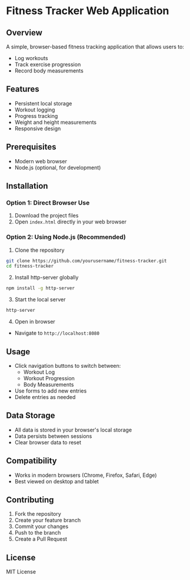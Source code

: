 # Fitness Tracker Web Application

## Overview
A simple, browser-based fitness tracking application that allows users to:
- Log workouts
- Track exercise progression
- Record body measurements

## Features
- Persistent local storage
- Workout logging
- Progress tracking
- Weight and height measurements
- Responsive design

## Prerequisites
- Modern web browser
- Node.js (optional, for development)

## Installation

### Option 1: Direct Browser Use
1. Download the project files
2. Open `index.html` directly in your web browser

### Option 2: Using Node.js (Recommended)
1. Clone the repository
```bash
git clone https://github.com/yourusername/fitness-tracker.git
cd fitness-tracker
```

2. Install http-server globally
```bash
npm install -g http-server
```

3. Start the local server
```bash
http-server
```

4. Open in browser
- Navigate to `http://localhost:8080`

## Usage
- Click navigation buttons to switch between:
  - Workout Log
  - Workout Progression
  - Body Measurements
- Use forms to add new entries
- Delete entries as needed

## Data Storage
- All data is stored in your browser's local storage
- Data persists between sessions
- Clear browser data to reset

## Compatibility
- Works in modern browsers (Chrome, Firefox, Safari, Edge)
- Best viewed on desktop and tablet

## Contributing
1. Fork the repository
2. Create your feature branch
3. Commit your changes
4. Push to the branch
5. Create a Pull Request

## License
MIT License